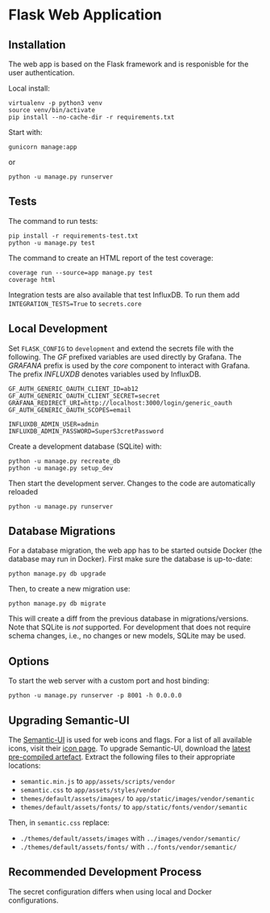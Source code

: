 # Flask Web Application

## Installation

The web app is based on the Flask framework and is responisble for the user authentication.

Local install:

    virtualenv -p python3 venv
    source venv/bin/activate
    pip install --no-cache-dir -r requirements.txt

Start with:

    gunicorn manage:app

or

    python -u manage.py runserver

## Tests

The command to run tests:

    pip install -r requirements-test.txt
    python -u manage.py test

The command to create an HTML report of the test coverage:

    coverage run --source=app manage.py test
    coverage html

Integration tests are also available that test InfluxDB. To run them add `INTEGRATION_TESTS=True` to `secrets.core`

## Local Development

Set `FLASK_CONFIG` to `development` and extend the secrets file with the following. The *GF* prefixed variables are used directly by Grafana. The *GRAFANA* prefix is used by the *core* component to interact with Grafana. The prefix *INFLUXDB* denotes variables used by InfluxDB.

    GF_AUTH_GENERIC_OAUTH_CLIENT_ID=ab12
    GF_AUTH_GENERIC_OAUTH_CLIENT_SECRET=secret
    GRAFANA_REDIRECT_URI=http://localhost:3000/login/generic_oauth
    GF_AUTH_GENERIC_OAUTH_SCOPES=email

    INFLUXDB_ADMIN_USER=admin
    INFLUXDB_ADMIN_PASSWORD=SuperS3cretPassword

Create a development database (SQLite) with:

    python -u manage.py recreate_db
    python -u manage.py setup_dev

Then start the development server. Changes to the code are automatically reloaded

    python -u manage.py runserver

## Database Migrations

For a database migration, the web app has to be started outside Docker (the database may run in Docker). First make sure the database is up-to-date:

    python manage.py db upgrade

Then, to create a new migration use:

    python manage.py db migrate

This will create a diff from the previous database in migrations/versions. Note that SQLite is *not* supported. For development that does not require schema changes, i.e., no changes or new models, SQLite may be used.

## Options

To start the web server with a custom port and host binding:

    python -u manage.py runserver -p 8001 -h 0.0.0.0

## Upgrading Semantic-UI

The [Semantic-UI][1] is used for web icons and flags. For a list of all available icons, visit their [icon page][2]. To upgrade Semantic-UI, download the [latest pre-compiled artefact][3]. Extract the following files to their appropriate locations:

- `semantic.min.js` to `app/assets/scripts/vendor`
- `semantic.css` to `app/assets/styles/vendor`
- `themes/default/assets/images/` to `app/static/images/vendor/semantic`
- `themes/default/assets/fonts/` to `app/static/fonts/vendor/semantic`

Then, in `semantic.css` replace:

- `./themes/default/assets/images` with `../images/vendor/semantic/`
- `./themes/default/assets/fonts/` with `../fonts/vendor/semantic/`

## Recommended Development Process

The secret configuration differs when using local and Docker configurations.


[1]: https://semantic-ui.com/
[2]: https://semantic-ui.com/elements/icon.html
[3]: https://github.com/Semantic-Org/Semantic-UI-CSS/archive/master.zip
